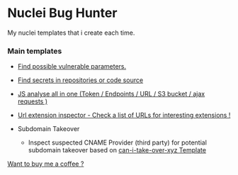 # Nuclei Bug Hunter
My nuclei templates that i create each time.

### Main templates 

- [Find possible vulnerable parameters.](https://github.com/ayadim/Nuclei-bug-hunter/tree/main/file/Vulnerable-URLS)
- [Find secrets in repositories or code source ](https://github.com/ayadim/Nuclei-bug-hunter/blob/main/file/secrets/extra-secrets.yaml)

- [JS analyse all in one (Token / Endpoints / URL / S3 bucket / ajax requests )](https://github.com/ayadim/Nuclei-bug-hunter/blob/main/file/web/js/js-analyse.yaml)

- [Url extension inspector - Check a list of URLs for interesting extensions !](https://github.com/ayadim/Nuclei-bug-hunter/blob/main/file/url-analyse/url-extension-inspector.yaml)

- Subdomain Takeover
    - Inspect suspected CNAME Provider (third party) for potential subdomain takeover based on [can-i-take-over-xyz ](https://github.com/EdOverflow/can-i-take-over-xyz) [Template](https://github.com/ayadim/Nuclei-bug-hunter/blob/main/dns/cname-provider-assessment.yaml)
 

 

[Want to buy  me a coffee ? ](https://ko-fi.com/ayadim)
